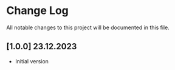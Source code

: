 # Change Log
All notable changes to this project will be documented in this file.

## [1.0.0] 23.12.2023
- Initial version